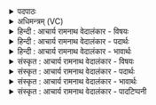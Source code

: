 <details><summary>पदपाठः</summary>

पू꣡र्व꣢꣯स्य। यत्। ते꣣। अद्रिवः। अ। द्रिवः। अँशुः꣢। म꣡दा꣢꣯य। सु꣣म्ने꣢। आ। धे꣣हि। नः। वसो। पूर्तिः꣢। श꣣विष्ठ। शस्यते। व꣣शी꣢। हि। श꣣क्रः꣢। नू꣣न꣢म्। तत्। न꣡व्य꣢꣯म्। सं꣣न्य꣡से꣢। ६४८।
</details>

<details><summary>अधिमन्त्रम् (VC)</summary>

- इन्द्रः
- प्रजापतिः
- विराडनुष्टुप्
- गान्धारः
- 0
</details>

<details><summary>हिन्दी : आचार्य रामनाथ वेदालंकार - विषयः</summary>

संन्यासाश्रम में प्रवेश का अभिलाषी कह रहा है।
</details>

<details><summary>हिन्दी : आचार्य रामनाथ वेदालंकार - पदार्थः</summary>

पदार्थान्वयभाषाः -  हे (अद्रिवः) मेघों के स्वामिन् अथवा धर्ममेघ समाधि में सहायक परमेश्वर ! (यत्) क्योंकि (पूर्वस्य) श्रेष्ठ (ते) आपकी (अंशुः) तेज की किरण (मदाय) आनन्द के लिए होती है, इस कारण, हे (वसो) निवासक ! (नः) हमें (सुम्ने) मोक्ष के आनन्द में (आ धेहि) स्थित करो। हे (शविष्ठ) बलिष्ठ परमात्मन् ! (पूर्तिः) आपसे उत्पन्न की हुई पूर्णता (शस्यते) सबसे प्रशंसा की जाती है। (शक्रः) सर्वशक्तिमान् आप (नूनम्) आज (वशी हि) मेरे वशकर्ता हो गये हो, (तत्) इसलिए, आपके वशवर्ती हुआ मैं (नव्यम्) नवीन प्रतीत होनेवाली पुत्रेषणा, वित्तैषणा, लोकैषणा रूप लौकिक चमक-दमक का (संन्यसे) परित्याग करता हूँ, परित्याग करके संन्यासाश्रम में प्रवेश करता हूँ और उस आश्रम में रहता हुआ (नव्यम्) स्तुति करने योग्य इन्द्र परमेश्वर को (संन्यसे) भली-भाँति हृदय में धारण करता हूँ, श्लेष से यह दूसरा अर्थ भी जानना चाहिए ॥८॥
</details>

<details><summary>हिन्दी : आचार्य रामनाथ वेदालंकार - भावार्थः</summary>

भावार्थभाषाः -  भोग-विलास देखने में ही रमणीय प्रतीत होते हैं। वे लोग धन्य हैं, जो उनका परित्याग करके, संन्यासाश्रम में प्रविष्ट होकर, निष्काम लोकसेवा के व्रत को स्वीकार कर ब्रह्म में लीन रहते हैं ॥८॥
</details>

<details><summary>संस्कृत : आचार्य रामनाथ वेदालंकार - विषयः</summary>

अथ संन्यासाश्रमं प्रविविक्षुराह।
</details>

<details><summary>संस्कृत : आचार्य रामनाथ वेदालंकार - पदार्थः</summary>

पदार्थान्वयभाषाः -  हे (अद्रिवः) मेघानां स्वामिन् धर्ममेघसमाधौ सहायक वा परमेश्वर ! (यत्) यस्मात् (पूर्वस्य) श्रेष्ठस्य (ते) तव (अंशुः) तेजोरश्मिः (मदाय) आनन्दाय भवति, तस्मात्, हे (वसो) निवासक ! (नः) अस्मान् (सुम्ने) सुखे, मोक्षानन्दे (आ धेहि) आस्थापय। हे (शविष्ठ) बलिष्ठ परमात्मन् ! (पूर्तिः) त्वज्जनिता परिपूर्णता (शस्यते) सर्वैः प्रशस्यते। (शक्रः) सर्वशक्तिमान् त्वम् (नूनम्) अद्य (वशी हि) मम वशकर्ता किल सञ्जातः, (तत्) तस्मात् त्वद्वशवर्ती अहम् (नव्यम्) नूतनत्वेन आभासमानं पुत्रैषणावित्तैषणालोकैषणारूपं लौकिकचाकचक्यम् (संन्यसे१) परित्यजामि, परित्यज्य संन्यासाश्रमं प्रविशामीत्यर्थः। तत्र च (नव्यम्) स्तुत्यम् इन्द्रं परमेश्वरम् (संन्यसे) सम्यग् हृदि धारयामि इति द्वितीयोऽपि श्लेषमूलोऽर्थोऽध्यवसेयः। (संन्यसे) इत्यत्र हि योगात् ‘छन्दस्यनेकमपि साकाङ्क्षम्’ अ० ८।१।३५ इति निघातप्रतिषेधः। (अद्रिवः) अद्रिः मेघनाम। निघं० १।१० ॥८॥
</details>

<details><summary>संस्कृत : आचार्य रामनाथ वेदालंकार - भावार्थः</summary>

भावार्थभाषाः -  आपातरमणीयाः खलु भोगाः। धन्यास्ते ये तान् परिहृत्य संन्यासाश्रमं प्रविश्य निष्कामलोकसेवाव्रतमङ्गीकृत्य ब्रह्मणि लीना भवन्ति ॥८॥
</details>

<details><summary>संस्कृत : आचार्य रामनाथ वेदालंकार - पादटिप्पनी</summary>

टिप्पणी:   १. नव्यं नूतनं वलीपलितादिलक्षणेन पुराणत्वेन वर्जितं तमिन्द्रं त्वाम् नूनम् अवश्यम् संन्यसे अहं सम्यक् नितरां प्रक्षिपामि, अस्मिन्, कर्मणि हविषो भोक्तृत्वेन स्थापयामीत्यर्थः। यद्वा, हे इन्द्र, नव्यमिति क्रियाविशेषणम्, नूतनम् अन्यैरक्षतपूर्वं यथा भवति तथा नूनम् इदानीं संन्यसे अस्माभिः सेव्यसे, षण सम्भक्तौ, यकि रूपम्—इति सायणः।
</details>